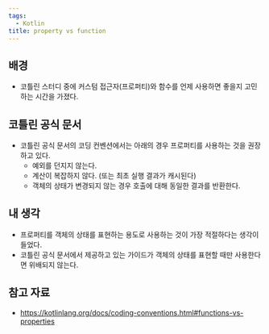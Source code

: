```yaml
---
tags:
  - Kotlin
title: property vs function
---
```



## 배경

- 코틀린 스터디 중에 커스텀 접근자(프로퍼티)와 함수를 언제 사용하면 좋을지 고민하는 시간을 가졌다.

## 코틀린 공식 문서

- 코틀린 공식 문서의 코딩 컨벤션에서는 아래의 경우 프로퍼티를 사용하는 것을 권장하고 있다.
  - 예외를 던지지 않는다.
  - 계산이 복잡하지 않다. (또는 최초 실행 결과가 캐시된다)
  - 객체의 상태가 변경되지 않는 경우 호출에 대해 동일한 결과를 반환한다.

## 내 생각

- 프로퍼티를 객체의 상태를 표현하는 용도로 사용하는 것이 가장 적절하다는 생각이 들었다.
- 코틀린 공식 문서에서 제공하고 있는 가이드가 객체의 상태를 표현할 때만 사용한다면 위배되지 않는다.

## 참고 자료

- https://kotlinlang.org/docs/coding-conventions.html#functions-vs-properties
